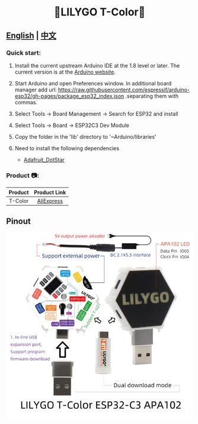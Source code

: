 <h1 align = "center">🌟LILYGO T-Color🌟</h1>

## **[English](./README.MD) | [中文](./README_CN.MD)**

<h3 align = "left">Quick start:</h3>

1. Install the current upstream Arduino IDE at the 1.8 level or later. The current version is at the [Arduino website](http://www.arduino.cc/en/main/software).
2. Start Arduino and open Preferences window. In additional board manager add url: https://raw.githubusercontent.com/espressif/arduino-esp32/gh-pages/package_esp32_index.json .separating them with commas.
3. Select Tools -> Board Management -> Search for ESP32 and install
4. Select Tools -> Board -> ESP32C3 Dev Module
5. Copy the folder in the 'lib' directory to '~Arduino/libraries'
6. Need to install the following dependencies

   - [Adafruit_DotStar](https://github.com/adafruit/Adafruit_DotStar)


<h3 align = "left">Product 📷:</h3>

| Product |                           Product  Link                            |
| :-----: | :----------------------------------------------------------------: |
| T-Color | [AliExpress](https://pt.aliexpress.com/item/1005003930136483.html) |

## Pinout

![](image/T-Color-EN.jpg)



